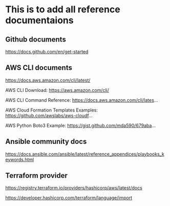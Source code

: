 # This is to add all reference documentaions

## Github documents
https://docs.github.com/en/get-started

## AWS CLI documents
https://docs.aws.amazon.com/cli/latest/

AWS CLI Download: https://aws.amazon.com/cli/

AWS CLI Command Reference: https://docs.aws.amazon.com/cli/lates...

AWS Cloud Formation Templates Examples: https://github.com/awslabs/aws-cloudf...

AWS Python Boto3 Example: https://gist.github.com/mda590/679aba...

## Ansible community docs
https://docs.ansible.com/ansible/latest/reference_appendices/playbooks_keywords.html

## Terraform provider
https://registry.terraform.io/providers/hashicorp/aws/latest/docs

https://developer.hashicorp.com/terraform/language/import
